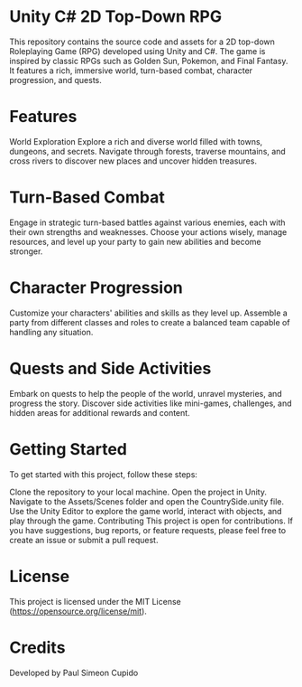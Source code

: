 # Unity C# 2D Top-Down RPG

This repository contains the source code and assets for a 2D top-down Roleplaying Game (RPG) developed using Unity and C#. The game is inspired by classic RPGs such as Golden Sun, Pokemon, and Final Fantasy. It features a rich, immersive world, turn-based combat, character progression, and quests.

# Features
World Exploration
Explore a rich and diverse world filled with towns, dungeons, and secrets. Navigate through forests, traverse mountains, and cross rivers to discover new places and uncover hidden treasures.

# Turn-Based Combat
Engage in strategic turn-based battles against various enemies, each with their own strengths and weaknesses. Choose your actions wisely, manage resources, and level up your party to gain new abilities and become stronger.

# Character Progression
Customize your characters' abilities and skills as they level up. Assemble a party from different classes and roles to create a balanced team capable of handling any situation.

# Quests and Side Activities
Embark on quests to help the people of the world, unravel mysteries, and progress the story. Discover side activities like mini-games, challenges, and hidden areas for additional rewards and content.

# Getting Started
To get started with this project, follow these steps:

Clone the repository to your local machine.
Open the project in Unity.
Navigate to the Assets/Scenes folder and open the CountrySide.unity file.
Use the Unity Editor to explore the game world, interact with objects, and play through the game.
Contributing
This project is open for contributions. If you have suggestions, bug reports, or feature requests, please feel free to create an issue or submit a pull request.

# License
This project is licensed under the MIT License (https://opensource.org/license/mit).

# Credits
Developed by Paul Simeon Cupido
